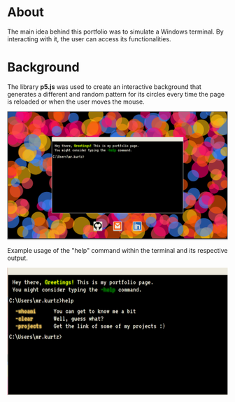 # About

The main idea behind this portfolio was to simulate a Windows terminal. By interacting with it, the user can access its functionalities.

# Background

The library __p5.js__ was used to create an interactive background that generates a different and random pattern for its circles every time the page is reloaded or when the user moves the mouse.

![Main Sreen](https://github.com/MVAPereira/portfolio/blob/main/main_screen.png)

Example usage of the "help" command within the terminal and its respective output.

![Help Screen](https://github.com/MVAPereira/portfolio/blob/main/help_sreen.png)
